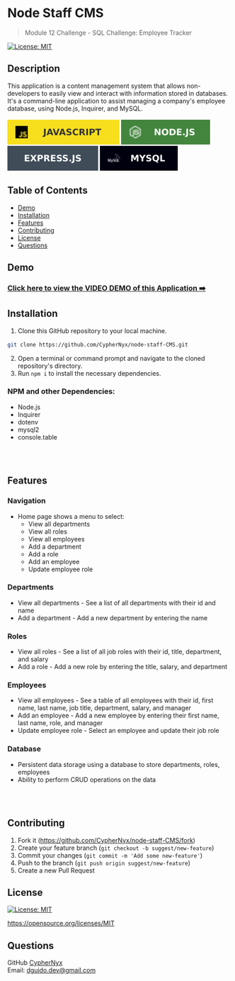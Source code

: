 # Node Staff CMS
> Module 12 Challenge - SQL Challenge: Employee Tracker
  
  [![License: MIT](https://img.shields.io/badge/License-MIT-yellow.svg)](https://opensource.org/licenses/MIT)

  ## Description
  This application is a content management system that allows non-developers to easily view and interact with information stored in databases. It's a command-line application to assist managing a company's employee database, using Node.js, Inquirer, and MySQL.
<br>
<br>
![JavaScript](./assets/js.svg)
![Node.js](./assets/node.svg)
![Express.js](./assets/express.svg)
![MySQL](./assets/mysqul.svg)
  
  ## Table of Contents
  * [Demo](#demo)
  * [Installation](#installation)
  * [Features](#features)
  * [Contributing](#contributing)
  * [License](#license)
  * [Questions](#questions)

  ## Demo

  ### [Click here to view the VIDEO DEMO of this Application ➡️](url)
  
  ## Installation
  
1. Clone this GitHub repository to your local machine. <br> 
```sh
git clone https://github.com/CypherNyx/node-staff-CMS.git
```
2. Open a terminal or command prompt and navigate to the cloned repository's directory.
3. Run ```npm i``` to install the necessary dependencies.

### NPM and other Dependencies: 
 - Node.js
 - Inquirer
 - dotenv
 - mysql2
 - console.table


<br>
<br>

## Features
### Navigation

- Home page shows a menu to select:
  - View all departments
  - View all roles
  - View all employees
  - Add a department
  - Add a role
  - Add an employee
  - Update employee role

### Departments

- View all departments - See a list of all departments with their id and name
- Add a department - Add a new department by entering the name
### Roles 

- View all roles - See a list of all job roles with their id, title, department, and salary
- Add a role - Add a new role by entering the title, salary, and department

### Employees

- View all employees - See a table of all employees with their id, first name, last name, job title, department, salary, and manager
- Add an employee - Add a new employee by entering their first name, last name, role, and manager
- Update employee role - Select an employee and update their job role

### Database

- Persistent data storage using a database to store departments, roles, employees
- Ability to perform CRUD operations on the data
  
<br>
<br>

## Contributing
  1. Fork it (<https://github.com/CypherNyx/node-staff-CMS/fork>)
2. Create your feature branch (`git checkout -b suggest/new-feature`)
3. Commit your changes (`git commit -m 'Add some new-feature'`)
4. Push to the branch (`git push origin suggest/new-feature`)
5. Create a new Pull Request

  ## License
  [![License: MIT](https://img.shields.io/badge/License-MIT-yellow.svg)](https://opensource.org/licenses/MIT)
  
  https://opensource.org/licenses/MIT 
    

  ## Questions
  GitHub [CypherNyx](https://github.com/CypherNyx)<br>
  Email: dguido.dev@gmail.com

